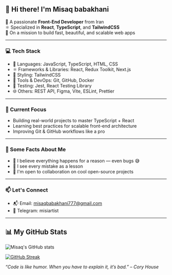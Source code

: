 ## 👋 Hi there! I'm Misaq babakhani 

🎯 A passionate **Front-End Developer** from Iran  
⚛️ Specialized in **React**, **TypeScript**, and **TailwindCSS**  
🚀 On a mission to build fast, beautiful, and scalable web apps

---

### 💻 Tech Stack
- 🧠 Languages: JavaScript, TypeScript, HTML, CSS
- ⚛️ Frameworks & Libraries: React, Redux Toolkit, Next.js
- 🎨 Styling: TailwindCSS
- 🐳 Tools & DevOps: Git, GitHub, Docker
- 🧪 Testing: Jest, React Testing Library
- 🌐 Others: REST API, Figma, Vite, ESLint, Prettier
---

### 🔭 Current Focus
- Building real-world projects to master TypeScript + React  
- Learning best practices for scalable front-end architecture  
- Improving Git & GitHub workflows like a pro

---

### 📌 Some Facts About Me
- 🧘 I believe everything happens for a reason — even bugs 😅  
- 🧠 I see every mistake as a lesson  
- 🙌 I'm open to collaboration on cool open-source projects  

---

### 📫 Let's Connect
- 📬 Email: misaqbabakhani777@gmail.com
- 💬 Telegram: misiartist

---
## 📊 My GitHub Stats

![Misaq's GitHub stats](https://github-readme-stats.vercel.app/api?username=MisaqArtist7&show_icons=true&theme=dark)

[![GitHub Streak](https://streak-stats.demolab.com?user=MisaqArtist7&theme=dark)](https://git.io/streak-stats)


_“Code is like humor. When you have to explain it, it’s bad.” – Cory House_
